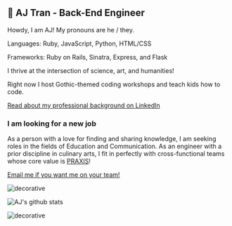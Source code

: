 ## 🔮 AJ Tran - Back-End Engineer 

Howdy, I am AJ! My pronouns are he / they. 

Languages: Ruby, JavaScript, Python, HTML/CSS

Frameworks: Ruby on Rails, Sinatra, Express, and Flask

I thrive at the intersection of science, art, and humanities! 

Right now I host Gothic-themed coding workshops and teach kids how to code. 

[Read about my professional background on LinkedIn](https://www.linkedin.com/in/ajtran-dev/)  

### I am looking for a new job

As a person with a love for finding and sharing knowledge, I am seeking roles in the fields of Education and Communication. As an engineer with a prior discipline in culinary arts, I fit in perfectly with cross-functional teams whose core value is [PRAXIS](https://www.wordnik.com/words/praxis)!

[Email me if you want me on your team!](mailto:ajtrandev@gmail.com)

![decorative](https://user-images.githubusercontent.com/31839316/96356889-ec9e8680-10b1-11eb-99b5-7a196827eecb.png)

![AJ's github stats](https://github-readme-stats.vercel.app/api?username=ajtran303&show_icons=true&theme=synthwave)

![decorative](https://user-images.githubusercontent.com/31839316/96356871-bc56e800-10b1-11eb-92b2-f8d19160831b.png)
